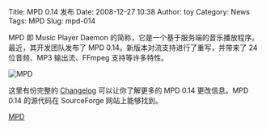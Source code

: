 Title: MPD 0.14 发布
Date: 2008-12-27 10:38
Author: toy
Category: News
Tags: MPD
Slug: mpd-014

MPD 即 Music Player Daemon
的简称，它是一个基于服务端的音乐播放程序。最近，其开发团队发布了 MPD
0.14。新版本对流支持进行了重写，并带来了 24 位音频、MP3 输出流、FFmpeg
支持等许多特性。

![MPD](http://i.linuxtoy.org/images/2008/12/mpd.png)

这里有份完整的
[Changelog](http://sourceforge.net/project/shownotes.php?group_id=81117&release_id=649598)
可以让你了解更多的 MPD 0.14 更改信息。MPD 0.14 的源代码在 SourceForge
网站上能够找到。

[MPD](http://sourceforge.net/project/showfiles.php?group_id=81117&package_id=83007&release_id=649598)
